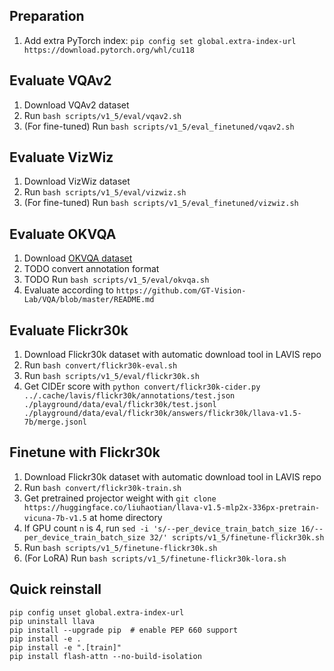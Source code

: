 ## Preparation

1. Add extra PyTorch index: `pip config set global.extra-index-url https://download.pytorch.org/whl/cu118`

## Evaluate VQAv2

1. Download VQAv2 dataset
2. Run `bash scripts/v1_5/eval/vqav2.sh`
3. (For fine-tuned) Run `bash scripts/v1_5/eval_finetuned/vqav2.sh`

## Evaluate VizWiz

1. Download VizWiz dataset
2. Run `bash scripts/v1_5/eval/vizwiz.sh`
3. (For fine-tuned) Run `bash scripts/v1_5/eval_finetuned/vizwiz.sh`

## Evaluate OKVQA

1. Download [OKVQA dataset](https://okvqa.allenai.org/download.html)
2. TODO convert annotation format
3. TODO Run `bash scripts/v1_5/eval/okvqa.sh`
4. Evaluate according to `https://github.com/GT-Vision-Lab/VQA/blob/master/README.md`

## Evaluate Flickr30k

1. Download Flickr30k dataset with automatic download tool in LAVIS repo
2. Run `bash convert/flickr30k-eval.sh`
3. Run `bash scripts/v1_5/eval/flickr30k.sh`
4. Get CIDEr score with `python convert/flickr30k-cider.py ../.cache/lavis/flickr30k/annotations/test.json ./playground/data/eval/flickr30k/test.jsonl ./playground/data/eval/flickr30k/answers/flickr30k/llava-v1.5-7b/merge.jsonl`

## Finetune with Flickr30k

1. Download Flickr30k dataset with automatic download tool in LAVIS repo
2. Run `bash convert/flickr30k-train.sh`
3. Get pretrained projector weight with `git clone https://huggingface.co/liuhaotian/llava-v1.5-mlp2x-336px-pretrain-vicuna-7b-v1.5` at home directory
4. If GPU count `n` is 4, run `sed -i 's/--per_device_train_batch_size 16/--per_device_train_batch_size 32/' scripts/v1_5/finetune-flickr30k.sh`
5. Run `bash scripts/v1_5/finetune-flickr30k.sh`
6. (For LoRA) Run `bash scripts/v1_5/finetune-flickr30k-lora.sh`

## Quick reinstall

```
pip config unset global.extra-index-url
pip uninstall llava
pip install --upgrade pip  # enable PEP 660 support
pip install -e .
pip install -e ".[train]"
pip install flash-attn --no-build-isolation
```

